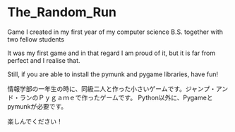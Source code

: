# The_Random_Run
Game I created in my first year of my computer science B.S. together with two fellow students 

It was my first game and in that regard I am proud of it, but it is far from perfect and I realise that.

Still, if you are able to install the pymunk and pygame libraries, have fun!

情報学部の一年生の時に、同級二人と作った小さいゲームです。ジャンプ・アンド・ランのＰｙｇａｍｅで作ったゲームです。
Python以外に、Pygameとpymunkが必要です。

楽しんでください！
